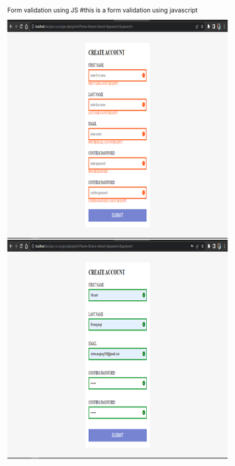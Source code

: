 Form validation using JS 
#this is a form validation using javascript 


<img src="https://github.com/mwangangi1998/javascript-form-validation/blob/master/images/001.PNG" width="100%" height="500"/>

<img src="https://github.com/mwangangi1998/javascript-form-validation/blob/master/images/002.PNG" height="500"/>


